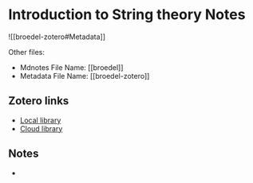 # Introduction to String theory Notes

![[broedel-zotero#Metadata]]

Other files:
* Mdnotes File Name: [[broedel]]
* Metadata File Name: [[broedel-zotero]]

##  Zotero links
* [Local library](zotero://select/items/1_L73YC464)
* [Cloud library](http://zotero.org/users/7873466/items/L73YC464)

## Notes
- 